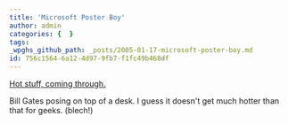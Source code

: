 ```yaml
---
title: 'Microsoft Poster Boy'
author: admin
categories: {  }
tags: 
_wpghs_github_path: _posts/2005-01-17-microsoft-poster-boy.md
id: 756c1564-6a12-4d97-9fb7-f1fc49b468df
---
```

<p><a href="http://blog.monkeymethods.org/2005/01/bill-gates-strikes-pose-for-teen-beat.html">Hot stuff, coming through.</a></p>
<p>Bill Gates posing on top of a desk.  I guess it doesn't get much hotter than that for geeks.  (blech!)</p>
